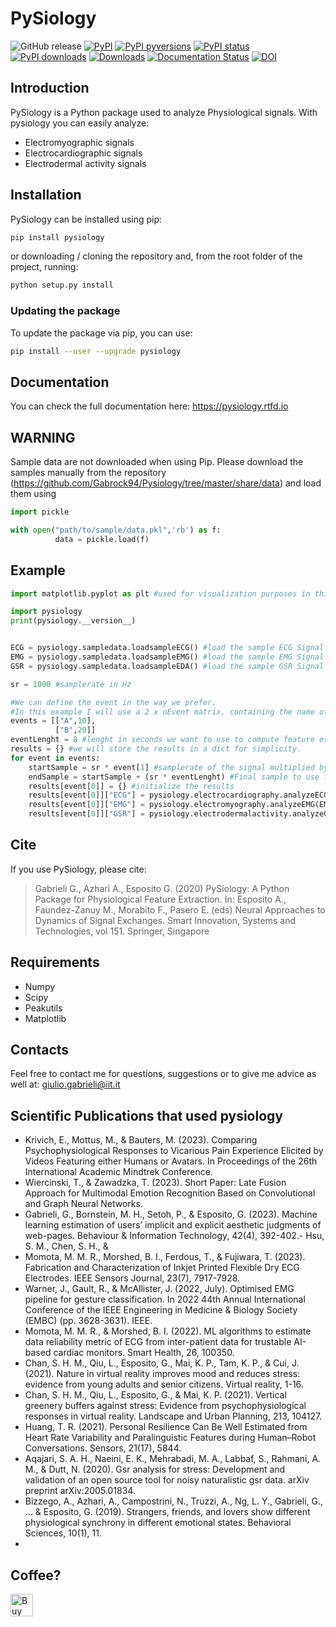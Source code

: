# PySiology
![GitHub release](https://img.shields.io/github/release/Gabrock94/Pysiology.svg)
[![PyPI](https://img.shields.io/pypi/v/pysiology.svg)](https://badge.fury.io/py/pysiology)
[![PyPI pyversions](https://img.shields.io/pypi/pyversions/pysiology.svg)](https://pypi.python.org/pypi/pysiology/)
[![PyPI status](https://img.shields.io/pypi/status/pysiology.svg)](https://pypi.python.org/pypi/pysiology/)
[![PyPI downloads](https://img.shields.io/pypi/dm/pysiology.svg?label=PyPI%20downloads)](https://pypi.python.org/pypi/pysiology/)
[![Downloads](https://static.pepy.tech/badge/pysiology)](https://pepy.tech/project/pysiology)
[![Documentation Status](https://readthedocs.org/projects/pysiology/badge/?version=latest)](http://pysiology.readthedocs.io/en/latest/?badge=latest)
[![DOI](https://zenodo.org/badge/109267664.svg)](https://zenodo.org/badge/latestdoi/109267664)



## Introduction
PySiology is a Python package used to analyze Physiological signals.
With pysiology you can easily analyze:
- Electromyographic signals
- Electrocardiographic signals
- Electrodermal activity signals

## Installation
PySiology can be installed using pip:
```bash
pip install pysiology
```
or downloading / cloning the repository and, from the root folder of the project, running:
```bash
python setup.py install
```

### Updating the package
To update the package via pip, you can use:
```bash
pip install --user --upgrade pysiology
```


## Documentation
You can check the full documentation here: https://pysiology.rtfd.io 

## WARNING
Sample data are not downloaded when using Pip. Please download the samples manually from the repository (https://github.com/Gabrock94/Pysiology/tree/master/share/data) and load them using 
```python
import pickle

with open("path/to/sample/data.pkl",'rb') as f:
          data = pickle.load(f)
```


## Example
```python
import matplotlib.pyplot as plt #used for visualization purposes in this tutorial.

import pysiology
print(pysiology.__version__)


ECG = pysiology.sampledata.loadsampleECG() #load the sample ECG Signal
EMG = pysiology.sampledata.loadsampleEMG() #load the sample EMG Signal
GSR = pysiology.sampledata.loadsampleEDA() #load the sample GSR Signal

sr = 1000 #samplerate in Hz

#We can define the event in the way we prefer. 
#In this example I will use a 2 x nEvent matrix, containing the name of the event and the onset time.
events = [["A",10],
          ["B",20]]
eventLenght = 8 #lenght in seconds we want to use to compute feature estimation
results = {} #we will store the results in a dict for simplicity.
for event in events:
    startSample = sr * event[1] #samplerate of the signal multiplied by the onset of the event in s
    endSample = startSample + (sr * eventLenght) #Final sample to use for estimation
    results[event[0]] = {} #initialize the results
    results[event[0]]["ECG"] = pysiology.electrocardiography.analyzeECG(ECG[startSample:endSample],sr) #analyze the ECG signal
    results[event[0]]["EMG"] = pysiology.electromyography.analyzeEMG(EMG[startSample:endSample],sr) #analyze the EMG signal
    results[event[0]]["GSR"] = pysiology.electrodermalactivity.analyzeGSR(GSR[startSample:endSample],sr) #analyze the GSR signal

```
## Cite
If you use PySiology, please cite:
> Gabrieli G., Azhari A., Esposito G. (2020) PySiology: A Python Package for Physiological Feature Extraction. In: Esposito A., Faundez-Zanuy M., Morabito F., Pasero E. (eds) Neural Approaches to Dynamics of Signal Exchanges. Smart Innovation, Systems and Technologies, vol 151. Springer, Singapore

## Requirements
- Numpy
- Scipy
- Peakutils
- Matplotlib

## Contacts
Feel free to contact me for questions, suggestions or to give me advice as well at: giulio.gabrieli@iit.it

## Scientific Publications that used pysiology
- Krivich, E., Mottus, M., & Bauters, M. (2023). Comparing Psychophysiological Responses to Vicarious Pain Experience Elicited by Videos Featuring either Humans or Avatars. In Proceedings of the 26th International Academic Mindtrek Conference.
- Wiercinski, T., & Zawadzka, T. (2023). Short Paper: Late Fusion Approach for Multimodal Emotion Recognition Based on Convolutional and Graph Neural Networks.
- Gabrieli, G., Bornstein, M. H., Setoh, P., & Esposito, G. (2023). Machine learning estimation of users’ implicit and explicit aesthetic judgments of web-pages. Behaviour & Information Technology, 42(4), 392-402.- Hsu, S. M., Chen, S. H., &
- Momota, M. M. R., Morshed, B. I., Ferdous, T., & Fujiwara, T. (2023). Fabrication and Characterization of Inkjet Printed Flexible Dry ECG Electrodes. IEEE Sensors Journal, 23(7), 7917-7928.
- Warner, J., Gault, R., & McAllister, J. (2022, July). Optimised EMG pipeline for gesture classification. In 2022 44th Annual International Conference of the IEEE Engineering in Medicine & Biology Society (EMBC) (pp. 3628-3631). IEEE.
- Momota, M. M. R., & Morshed, B. I. (2022). ML algorithms to estimate data reliability metric of ECG from inter-patient data for trustable AI-based cardiac monitors. Smart Health, 26, 100350.
- Chan, S. H. M., Qiu, L., Esposito, G., Mai, K. P., Tam, K. P., & Cui, J. (2021). Nature in virtual reality improves mood and reduces stress: evidence from young adults and senior citizens. Virtual reality, 1-16.
- Chan, S. H. M., Qiu, L., Esposito, G., & Mai, K. P. (2021). Vertical greenery buffers against stress: Evidence from psychophysiological responses in virtual reality. Landscape and Urban Planning, 213, 104127.
- Huang, T. R. (2021). Personal Resilience Can Be Well Estimated from Heart Rate Variability and Paralinguistic Features during Human–Robot Conversations. Sensors, 21(17), 5844.
- Aqajari, S. A. H., Naeini, E. K., Mehrabadi, M. A., Labbaf, S., Rahmani, A. M., & Dutt, N. (2020). Gsr analysis for stress: Development and validation of an open source tool for noisy naturalistic gsr data. arXiv preprint arXiv:2005.01834.
- Bizzego, A., Azhari, A., Campostrini, N., Truzzi, A., Ng, L. Y., Gabrieli, G., ... & Esposito, G. (2019). Strangers, friends, and lovers show different physiological synchrony in different emotional states. Behavioral Sciences, 10(1), 11.
- 
## Coffee?
<a href='https://ko-fi.com/B0B3K45F' target='_blank'><img height='36' style='border:0px;height:36px;' src='https://az743702.vo.msecnd.net/cdn/kofi2.png?v=0' border='0' alt='Buy Me a Coffee at ko-fi.com' /></a>
